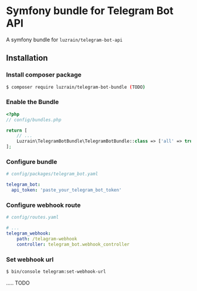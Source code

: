 
# Symfony bundle for Telegram Bot API

A symfony bundle for `luzrain/telegram-bot-api`

## Installation
### Install composer package
``` bash
$ composer require luzrain/telegram-bot-bundle (TODO)
```
### Enable the Bundle
```php
<?php
// config/bundles.php

return [
    // ...
    Luzrain\TelegramBotBundle\TelegramBotBundle::class => ['all' => true],
];
```

### Configure bundle
```yaml
# config/packages/telegram_bot.yaml

telegram_bot:
  api_token: 'paste_your_telegram_bot_token'

```

### Configure webhook route
```yaml
# config/routes.yaml

# ...
telegram_webhook:
    path: /telagram-webhook
    controller: telegram_bot.webhook_controller
```

### Set webhook url
``` bash
$ bin/console telegram:set-webhook-url
```

..... TODO

